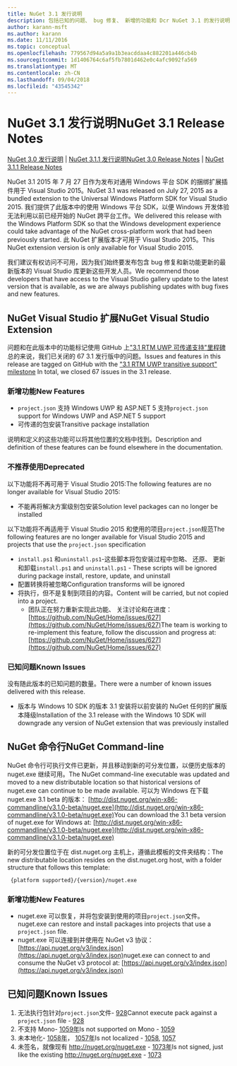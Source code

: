 ```yaml
---
title: NuGet 3.1 发行说明
description: 包括已知的问题、 bug 修复、 新增的功能和 Dcr NuGet 3.1 的发行说明。
author: karann-msft
ms.author: karann
ms.date: 11/11/2016
ms.topic: conceptual
ms.openlocfilehash: 779567d94a5a9a1b3eacddaa4c882201a446cb4b
ms.sourcegitcommit: 1d1406764c6af5fb7801d462e0c4afc9092fa569
ms.translationtype: MT
ms.contentlocale: zh-CN
ms.lasthandoff: 09/04/2018
ms.locfileid: "43545342"
---
```

# <a name="nuget-31-release-notes"></a><span data-ttu-id="8ee35-103">NuGet 3.1 发行说明</span><span class="sxs-lookup"><span data-stu-id="8ee35-103">NuGet 3.1 Release Notes</span></span>

<span data-ttu-id="8ee35-104">[NuGet 3.0 发行说明](../release-notes/nuget-3.0.0.md) | [NuGet 3.1.1 发行说明](../release-notes/nuget-3.1.1.md)</span><span class="sxs-lookup"><span data-stu-id="8ee35-104">[NuGet 3.0 Release Notes](../release-notes/nuget-3.0.0.md) | [NuGet 3.1.1 Release Notes](../release-notes/nuget-3.1.1.md)</span></span>

<span data-ttu-id="8ee35-105">NuGet 3.1 2015 年 7 月 27 日作为发布对通用 Windows 平台 SDK 的捆绑扩展插件用于 Visual Studio 2015。</span><span class="sxs-lookup"><span data-stu-id="8ee35-105">NuGet 3.1 was released on July 27, 2015 as a bundled extension to the Universal Windows Platform SDK for Visual Studio 2015.</span></span> <span data-ttu-id="8ee35-106">我们提供了此版本中的使用 Windows 平台 SDK，以便 Windows 开发体验无法利用以前已经开始的 NuGet 跨平台工作。</span><span class="sxs-lookup"><span data-stu-id="8ee35-106">We delivered this release with the Windows Platform SDK so that the Windows development experience could take advantage of the NuGet cross-platform work that had been previously started.</span></span> <span data-ttu-id="8ee35-107">此 NuGet 扩展版本才可用于 Visual Studio 2015。</span><span class="sxs-lookup"><span data-stu-id="8ee35-107">This NuGet extension version is only available for Visual Studio 2015.</span></span>

<span data-ttu-id="8ee35-108">我们建议有权访问不可用，因为我们始终要发布包含 bug 修复和新功能更新的最新版本的 Visual Studio 库更新这些开发人员。</span><span class="sxs-lookup"><span data-stu-id="8ee35-108">We recommend those developers that have access to the Visual Studio gallery update to the latest version that is available, as we are always publishing updates with bug fixes and new features.</span></span>

## <a name="nuget-visual-studio-extension"></a><span data-ttu-id="8ee35-109">NuGet Visual Studio 扩展</span><span class="sxs-lookup"><span data-stu-id="8ee35-109">NuGet Visual Studio Extension</span></span>

<span data-ttu-id="8ee35-110">问题和在此版本中的功能标记使用 GitHub 上["3.1 RTM UWP 可传递支持"里程碑](https://github.com/NuGet/Home/issues?utf8=%E2%9C%93&q=is%3Aclosed+milestone%3A%223.1+RTM+UWP+transitive+support%22+)总的来说，我们已关闭的 67 3.1 发行版中的问题。</span><span class="sxs-lookup"><span data-stu-id="8ee35-110">Issues and features in this release are tagged on GitHub with the ["3.1 RTM UWP transitive support" milestone](https://github.com/NuGet/Home/issues?utf8=%E2%9C%93&q=is%3Aclosed+milestone%3A%223.1+RTM+UWP+transitive+support%22+)  In total, we closed 67 issues in the 3.1 release.</span></span>

### <a name="new-features"></a><span data-ttu-id="8ee35-111">新增功能</span><span class="sxs-lookup"><span data-stu-id="8ee35-111">New Features</span></span>

* <span data-ttu-id="8ee35-112">`project.json` 支持 Windows UWP 和 ASP.NET 5 支持</span><span class="sxs-lookup"><span data-stu-id="8ee35-112">`project.json` support for Windows UWP and ASP.NET 5 support</span></span>
* <span data-ttu-id="8ee35-113">可传递的包安装</span><span class="sxs-lookup"><span data-stu-id="8ee35-113">Transitive package installation</span></span>

<span data-ttu-id="8ee35-114">说明和定义的这些功能可以将其他位置的文档中找到。</span><span class="sxs-lookup"><span data-stu-id="8ee35-114">Description and definition of these features can be found elsewhere in the documentation.</span></span>

### <a name="deprecated"></a><span data-ttu-id="8ee35-115">不推荐使用</span><span class="sxs-lookup"><span data-stu-id="8ee35-115">Deprecated</span></span>

<span data-ttu-id="8ee35-116">以下功能将不再可用于 Visual Studio 2015:</span><span class="sxs-lookup"><span data-stu-id="8ee35-116">The following features are no longer available for Visual Studio 2015:</span></span>

* <span data-ttu-id="8ee35-117">不能再将解决方案级别包安装</span><span class="sxs-lookup"><span data-stu-id="8ee35-117">Solution level packages can no longer be installed</span></span>

<span data-ttu-id="8ee35-118">以下功能将不再适用于 Visual Studio 2015 和使用的项目`project.json`规范</span><span class="sxs-lookup"><span data-stu-id="8ee35-118">The following features are no longer available for Visual Studio 2015 and projects that use the `project.json` specification</span></span>

* <span data-ttu-id="8ee35-119">`install.ps1` 和`uninstall.ps1`-这些脚本将包安装过程中忽略、 还原、 更新和卸载</span><span class="sxs-lookup"><span data-stu-id="8ee35-119">`install.ps1` and `uninstall.ps1` - These scripts will be ignored during package install, restore, update, and uninstall</span></span>
* <span data-ttu-id="8ee35-120">配置转换将被忽略</span><span class="sxs-lookup"><span data-stu-id="8ee35-120">Configuration transforms will be ignored</span></span>
* <span data-ttu-id="8ee35-121">将执行，但不是复制到项目的内容。</span><span class="sxs-lookup"><span data-stu-id="8ee35-121">Content will be carried, but not copied into a project.</span></span>
    * <span data-ttu-id="8ee35-122">团队正在努力重新实现此功能、 关注讨论和在进度： [https://github.com/NuGet/Home/issues/627](https://github.com/NuGet/Home/issues/627)</span><span class="sxs-lookup"><span data-stu-id="8ee35-122">The team is working to re-implement this feature, follow the discussion and progress at: [https://github.com/NuGet/Home/issues/627](https://github.com/NuGet/Home/issues/627)</span></span>


### <a name="known-issues"></a><span data-ttu-id="8ee35-123">已知问题</span><span class="sxs-lookup"><span data-stu-id="8ee35-123">Known Issues</span></span>

<span data-ttu-id="8ee35-124">没有随此版本的已知问题的数量。</span><span class="sxs-lookup"><span data-stu-id="8ee35-124">There were a number of known issues delivered with this release.</span></span>

* <span data-ttu-id="8ee35-125">版本与 Windows 10 SDK 的版本 3.1 安装将以前安装的 NuGet 任何的扩展版本降级</span><span class="sxs-lookup"><span data-stu-id="8ee35-125">Installation of the 3.1 release with the Windows 10 SDK will downgrade any version of NuGet extension that was previously installed</span></span>

## <a name="nuget-command-line"></a><span data-ttu-id="8ee35-126">NuGet 命令行</span><span class="sxs-lookup"><span data-stu-id="8ee35-126">NuGet Command-line</span></span>

<span data-ttu-id="8ee35-127">NuGet 命令行可执行文件已更新，并且移动到新的可分发位置，以便历史版本的 nuget.exe 继续可用。</span><span class="sxs-lookup"><span data-stu-id="8ee35-127">The NuGet command-line executable was updated and moved to a new distributable location so that historical versions of nuget.exe can continue to be made available.</span></span>  <span data-ttu-id="8ee35-128">可以为 Windows 在下载 nuget.exe 3.1 beta 的版本： [http://dist.nuget.org/win-x86-commandline/v3.1.0-beta/nuget.exe](http://dist.nuget.org/win-x86-commandline/v3.1.0-beta/nuget.exe)</span><span class="sxs-lookup"><span data-stu-id="8ee35-128">You can download the 3.1 beta version of nuget.exe for Windows at: [http://dist.nuget.org/win-x86-commandline/v3.1.0-beta/nuget.exe](http://dist.nuget.org/win-x86-commandline/v3.1.0-beta/nuget.exe)</span></span>

<span data-ttu-id="8ee35-129">新的可分发位置位于在 dist.nuget.org 主机上，遵循此模板的文件夹结构：</span><span class="sxs-lookup"><span data-stu-id="8ee35-129">The new distributable location resides on the dist.nuget.org host, with a folder structure that follows this template:</span></span>

     {platform supported}/{version}/nuget.exe

### <a name="new-features"></a><span data-ttu-id="8ee35-130">新增功能</span><span class="sxs-lookup"><span data-stu-id="8ee35-130">New Features</span></span>

* <span data-ttu-id="8ee35-131">nuget.exe 可以恢复，并将包安装到使用的项目`project.json`文件。</span><span class="sxs-lookup"><span data-stu-id="8ee35-131">nuget.exe can restore and install packages into projects that use a `project.json` file.</span></span>
* <span data-ttu-id="8ee35-132">nuget.exe 可以连接到并使用在 NuGet v3 协议： [https://api.nuget.org/v3/index.json](https://api.nuget.org/v3/index.json)</span><span class="sxs-lookup"><span data-stu-id="8ee35-132">nuget.exe can connect to and consume the NuGet v3 protocol at: [https://api.nuget.org/v3/index.json](https://api.nuget.org/v3/index.json)</span></span>

## <a name="known-issues"></a><span data-ttu-id="8ee35-133">已知问题</span><span class="sxs-lookup"><span data-stu-id="8ee35-133">Known Issues</span></span> ##

1.    <span data-ttu-id="8ee35-134">无法执行包针对`project.json`文件- [928](https://github.com/NuGet/Home/issues/928)</span><span class="sxs-lookup"><span data-stu-id="8ee35-134">Cannot execute pack against a `project.json` file - [928](https://github.com/NuGet/Home/issues/928)</span></span>
2.    <span data-ttu-id="8ee35-135">不支持 Mono- [1059年](https://github.com/NuGet/Home/issues/1059)</span><span class="sxs-lookup"><span data-stu-id="8ee35-135">Is not supported on Mono - [1059](https://github.com/NuGet/Home/issues/1059)</span></span>
3.    <span data-ttu-id="8ee35-136">未本地化- [1058年](https://github.com/NuGet/Home/issues/1058)， [1057年](https://github.com/NuGet/Home/issues/1057)</span><span class="sxs-lookup"><span data-stu-id="8ee35-136">Is not localized - [1058](https://github.com/NuGet/Home/issues/1058),   [1057](https://github.com/NuGet/Home/issues/1057)</span></span>
4.    <span data-ttu-id="8ee35-137">未签名，就像现有 http://nuget.org/nuget.exe  -  [1073年](https://github.com/NuGet/Home/issues/1073)</span><span class="sxs-lookup"><span data-stu-id="8ee35-137">Is not signed, just like the existing http://nuget.org/nuget.exe - [1073](https://github.com/NuGet/Home/issues/1073)</span></span>
